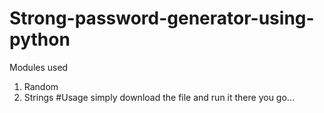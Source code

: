 # Strong-password-generator-using-python
Modules used 
1. Random
2. Strings
#Usage 
simply download the file and run it there you go...
